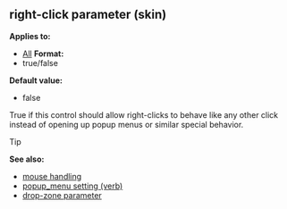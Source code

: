 ## right-click parameter (skin)


**Applies to:**
+   [All](/ref/skin/control.md) 
**Format:**
+   true/false

**Default value:**
+   false


True if this control should allow right-clicks to behave like
any other click instead of opening up popup menus or similar special
behavior.

> [!TIP] 
> **See also:**
> +   [mouse handling](/ref/DM/mose.md) 
> +   [popup_menu setting (verb)](/ref/set/popup_menu.md) 
> +   [drop-zone parameter](/ref/skin/param/drop-zone.md) 